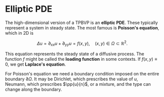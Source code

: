 # Elliptic PDE

The high-dimensional version of a TPBVP is an **elliptic PDE**. These typically represent a system in steady state. The most famous is **Poisson's equation**, which in 2D is 

$$
\Delta u = \partial_{xx}u + \partial_{yy}u = f(x,y), \quad (x,y) \in \Omega \subset \mathbb{R}^2. 
$$

This equation represents the steady state of a diffusive process. The function $f$ might be called the **loading function** in some contexts. If $f(x,y)\equiv 0$, we get **Laplace's equation**. 

For Poisson's equation we need a boundary condition imposed on the entire boundary $\partial \Omega$. It may be Dirichlet, which prescribes the value of $u$, Neumann, which prescribes $\pp{u}{n}$, or a mixture, and the type can change along the boundary.

